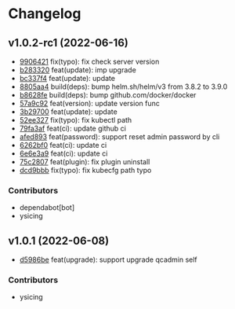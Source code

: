 # Changelog

## v1.0.2-rc1 (2022-06-16)

 * [9906421](https://github.com/tensorchord/envd/commit/9906421a8292ca2e409e663ce3d2a40563310151) fix(typo): fix check server version
 * [b283320](https://github.com/tensorchord/envd/commit/b2833206f9f56b96044e20fac2111bb8a5a79869) feat(update): imp upgrade
 * [bc337f4](https://github.com/tensorchord/envd/commit/bc337f4b58406085a5c96b6fa285fbdbddbc0dbc) feat(update): update
 * [8805aa4](https://github.com/tensorchord/envd/commit/8805aa42971f9422f1c4a6b827aa6a001b59223d) build(deps): bump helm.sh/helm/v3 from 3.8.2 to 3.9.0
 * [b8628fe](https://github.com/tensorchord/envd/commit/b8628feb4d67e190f0f53844f6888bd20553a511) build(deps): bump github.com/docker/docker
 * [57a9c92](https://github.com/tensorchord/envd/commit/57a9c927f50cf82f3adb77e20d38445fe5c726fb) feat(version): update version func
 * [3b29700](https://github.com/tensorchord/envd/commit/3b2970019adaaa6136b179e8bebc34a53239a542) feat(update): update
 * [52ee327](https://github.com/tensorchord/envd/commit/52ee3271949b67bf2fdf2613c733555d16aa8a1d) fix(typo): fix kubectl path
 * [79fa3af](https://github.com/tensorchord/envd/commit/79fa3af06f1b7e7b0f5982c3c3d4e3a8aa6bb3c2) feat(ci): update github ci
 * [afed893](https://github.com/tensorchord/envd/commit/afed89331e25cd1fd5fb282b79dc68bf254e952d) feat(password): support reset admin password by cli
 * [6262bf0](https://github.com/tensorchord/envd/commit/6262bf025b765616d3b86c377d774d40ce6c6c42) feat(ci): update ci
 * [6e6e3a9](https://github.com/tensorchord/envd/commit/6e6e3a9f4ef0a0b5d1566cb0e71fbad89b480f25) feat(ci): update ci
 * [75c2807](https://github.com/tensorchord/envd/commit/75c280774618a6a5d837a175bac0c3834167e829) feat(plugin): fix plugin uninstall
 * [dcd9bbb](https://github.com/tensorchord/envd/commit/dcd9bbb4eb8cee482fb4fdc8aa456fabbbec64dd) fix(typo): fix kubecfg path typo

### Contributors

 * dependabot[bot]
 * ysicing

## v1.0.1 (2022-06-08)

 * [d5986be](https://github.com/tensorchord/envd/commit/d5986be825923cd7266c09e2aa6d7a9723f24328) feat(upgrade): support upgrade qcadmin self

### Contributors

 * ysicing

